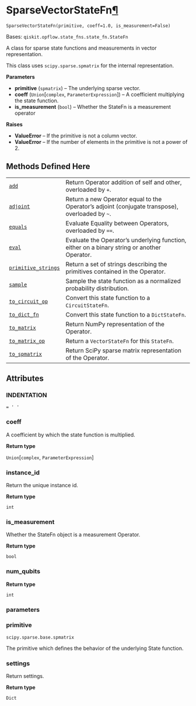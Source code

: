 # SparseVectorStateFn[¶](#sparsevectorstatefn "Permalink to this headline")

<span id="undefined" />

`SparseVectorStateFn(primitive, coeff=1.0, is_measurement=False)`

Bases: `qiskit.opflow.state_fns.state_fn.StateFn`

A class for sparse state functions and measurements in vector representation.

This class uses `scipy.sparse.spmatrix` for the internal representation.

**Parameters**

*   **primitive** (`spmatrix`) – The underlying sparse vector.
*   **coeff** (`Union`\[`complex`, `ParameterExpression`]) – A coefficient multiplying the state function.
*   **is\_measurement** (`bool`) – Whether the StateFn is a measurement operator

**Raises**

*   **ValueError** – If the primitive is not a column vector.
*   **ValueError** – If the number of elements in the primitive is not a power of 2.

## Methods Defined Here

|                                                                                                                                                                                                                    |                                                                                                 |
| ------------------------------------------------------------------------------------------------------------------------------------------------------------------------------------------------------------------ | ----------------------------------------------------------------------------------------------- |
| [`add`](qiskit.opflow.state_fns.SparseVectorStateFn.add#qiskit.opflow.state_fns.SparseVectorStateFn.add "qiskit.opflow.state_fns.SparseVectorStateFn.add")                                                         | Return Operator addition of self and other, overloaded by `+`.                                  |
| [`adjoint`](qiskit.opflow.state_fns.SparseVectorStateFn.adjoint#qiskit.opflow.state_fns.SparseVectorStateFn.adjoint "qiskit.opflow.state_fns.SparseVectorStateFn.adjoint")                                         | Return a new Operator equal to the Operator’s adjoint (conjugate transpose), overloaded by `~`. |
| [`equals`](qiskit.opflow.state_fns.SparseVectorStateFn.equals#qiskit.opflow.state_fns.SparseVectorStateFn.equals "qiskit.opflow.state_fns.SparseVectorStateFn.equals")                                             | Evaluate Equality between Operators, overloaded by `==`.                                        |
| [`eval`](qiskit.opflow.state_fns.SparseVectorStateFn.eval#qiskit.opflow.state_fns.SparseVectorStateFn.eval "qiskit.opflow.state_fns.SparseVectorStateFn.eval")                                                     | Evaluate the Operator’s underlying function, either on a binary string or another Operator.     |
| [`primitive_strings`](qiskit.opflow.state_fns.SparseVectorStateFn.primitive_strings#qiskit.opflow.state_fns.SparseVectorStateFn.primitive_strings "qiskit.opflow.state_fns.SparseVectorStateFn.primitive_strings") | Return a set of strings describing the primitives contained in the Operator.                    |
| [`sample`](qiskit.opflow.state_fns.SparseVectorStateFn.sample#qiskit.opflow.state_fns.SparseVectorStateFn.sample "qiskit.opflow.state_fns.SparseVectorStateFn.sample")                                             | Sample the state function as a normalized probability distribution.                             |
| [`to_circuit_op`](qiskit.opflow.state_fns.SparseVectorStateFn.to_circuit_op#qiskit.opflow.state_fns.SparseVectorStateFn.to_circuit_op "qiskit.opflow.state_fns.SparseVectorStateFn.to_circuit_op")                 | Convert this state function to a `CircuitStateFn`.                                              |
| [`to_dict_fn`](qiskit.opflow.state_fns.SparseVectorStateFn.to_dict_fn#qiskit.opflow.state_fns.SparseVectorStateFn.to_dict_fn "qiskit.opflow.state_fns.SparseVectorStateFn.to_dict_fn")                             | Convert this state function to a `DictStateFn`.                                                 |
| [`to_matrix`](qiskit.opflow.state_fns.SparseVectorStateFn.to_matrix#qiskit.opflow.state_fns.SparseVectorStateFn.to_matrix "qiskit.opflow.state_fns.SparseVectorStateFn.to_matrix")                                 | Return NumPy representation of the Operator.                                                    |
| [`to_matrix_op`](qiskit.opflow.state_fns.SparseVectorStateFn.to_matrix_op#qiskit.opflow.state_fns.SparseVectorStateFn.to_matrix_op "qiskit.opflow.state_fns.SparseVectorStateFn.to_matrix_op")                     | Return a `VectorStateFn` for this `StateFn`.                                                    |
| [`to_spmatrix`](qiskit.opflow.state_fns.SparseVectorStateFn.to_spmatrix#qiskit.opflow.state_fns.SparseVectorStateFn.to_spmatrix "qiskit.opflow.state_fns.SparseVectorStateFn.to_spmatrix")                         | Return SciPy sparse matrix representation of the Operator.                                      |

## Attributes

<span id="undefined" />

### INDENTATION

`= ' '`

<span id="undefined" />

### coeff

A coefficient by which the state function is multiplied.

**Return type**

`Union`\[`complex`, `ParameterExpression`]

<span id="undefined" />

### instance\_id

Return the unique instance id.

**Return type**

`int`

<span id="undefined" />

### is\_measurement

Whether the StateFn object is a measurement Operator.

**Return type**

`bool`

<span id="undefined" />

### num\_qubits

**Return type**

`int`

<span id="undefined" />

### parameters

<span id="undefined" />

### primitive

`scipy.sparse.base.spmatrix`

The primitive which defines the behavior of the underlying State function.

<span id="undefined" />

### settings

Return settings.

**Return type**

`Dict`
